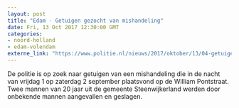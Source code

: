 ```yaml
---
layout: post
title: "Edam - Getuigen gezocht van mishandeling"
date: Fri, 13 Oct 2017 12:30:00 GMT
categories: 
- noord-holland 
- edam-volendam 
externe_link: "https://www.politie.nl/nieuws/2017/oktober/13/04-getuigen-gezocht-van-mishandeling.html"
---
```


De politie is op zoek naar getuigen van een mishandeling die in de nacht van vrijdag 1 op zaterdag 2 september plaatsvond op de William Pontstraat. Twee mannen van 20 jaar uit de gemeente Steenwijkerland werden door onbekende mannen aangevallen en geslagen.

